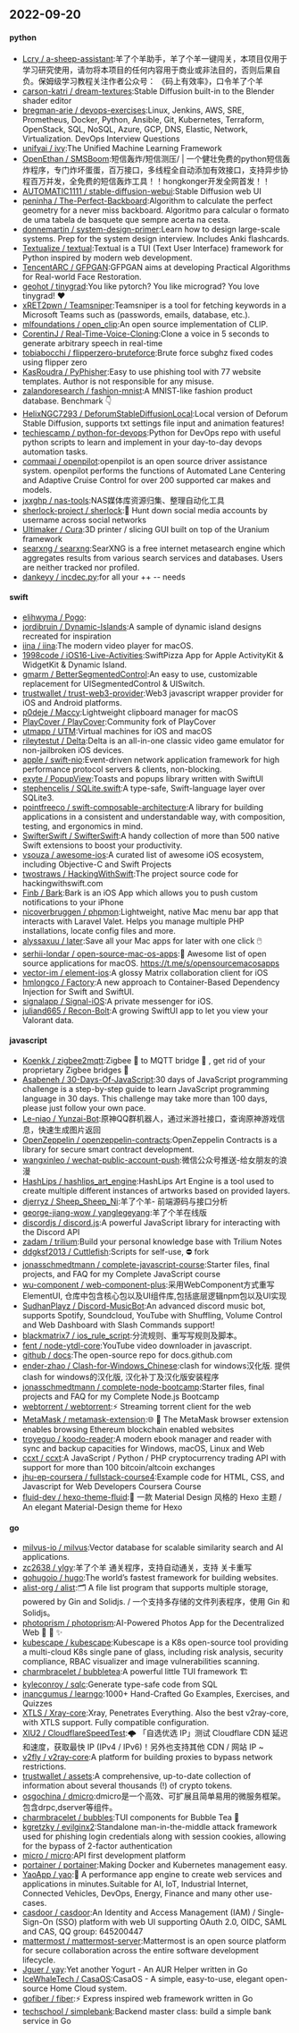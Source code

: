 ## 2022-09-20

#### python
* [Lcry / a-sheep-assistant](https://github.com/Lcry/a-sheep-assistant):羊了个羊助手，羊了个羊一键闯关，本项目仅用于学习研究使用，请勿将本项目的任何内容用于商业或非法目的，否则后果自负。保姆级学习教程关注作者公众号： 《码上有效率》，口令羊了个羊
* [carson-katri / dream-textures](https://github.com/carson-katri/dream-textures):Stable Diffusion built-in to the Blender shader editor
* [bregman-arie / devops-exercises](https://github.com/bregman-arie/devops-exercises):Linux, Jenkins, AWS, SRE, Prometheus, Docker, Python, Ansible, Git, Kubernetes, Terraform, OpenStack, SQL, NoSQL, Azure, GCP, DNS, Elastic, Network, Virtualization. DevOps Interview Questions
* [unifyai / ivy](https://github.com/unifyai/ivy):The Unified Machine Learning Framework
* [OpenEthan / SMSBoom](https://github.com/OpenEthan/SMSBoom):短信轰炸/短信测压/ | 一个健壮免费的python短信轰炸程序，专门炸坏蛋蛋，百万接口，多线程全自动添加有效接口，支持异步协程百万并发，全免费的短信轰炸工具！！hongkonger开发全网首发！！
* [AUTOMATIC1111 / stable-diffusion-webui](https://github.com/AUTOMATIC1111/stable-diffusion-webui):Stable Diffusion web UI
* [peninha / The-Perfect-Backboard](https://github.com/peninha/The-Perfect-Backboard):Algorithm to calculate the perfect geometry for a never miss backboard. Algoritmo para calcular o formato de uma tabela de basquete que sempre acerta na cesta.
* [donnemartin / system-design-primer](https://github.com/donnemartin/system-design-primer):Learn how to design large-scale systems. Prep for the system design interview. Includes Anki flashcards.
* [Textualize / textual](https://github.com/Textualize/textual):Textual is a TUI (Text User Interface) framework for Python inspired by modern web development.
* [TencentARC / GFPGAN](https://github.com/TencentARC/GFPGAN):GFPGAN aims at developing Practical Algorithms for Real-world Face Restoration.
* [geohot / tinygrad](https://github.com/geohot/tinygrad):You like pytorch? You like micrograd? You love tinygrad!
❤️
* [xRET2pwn / Teamsniper](https://github.com/xRET2pwn/Teamsniper):Teamsniper is a tool for fetching keywords in a Microsoft Teams such as (passwords, emails, database, etc.).
* [mlfoundations / open_clip](https://github.com/mlfoundations/open_clip):An open source implementation of CLIP.
* [CorentinJ / Real-Time-Voice-Cloning](https://github.com/CorentinJ/Real-Time-Voice-Cloning):Clone a voice in 5 seconds to generate arbitrary speech in real-time
* [tobiabocchi / flipperzero-bruteforce](https://github.com/tobiabocchi/flipperzero-bruteforce):Brute force subghz fixed codes using flipper zero
* [KasRoudra / PyPhisher](https://github.com/KasRoudra/PyPhisher):Easy to use phishing tool with 77 website templates. Author is not responsible for any misuse.
* [zalandoresearch / fashion-mnist](https://github.com/zalandoresearch/fashion-mnist):A MNIST-like fashion product database. Benchmark
👇
* [HelixNGC7293 / DeforumStableDiffusionLocal](https://github.com/HelixNGC7293/DeforumStableDiffusionLocal):Local version of Deforum Stable Diffusion, supports txt settings file input and animation features!
* [techiescamp / python-for-devops](https://github.com/techiescamp/python-for-devops):Python for DevOps repo with useful python scripts to learn and implement in your day-to-day devops automation tasks.
* [commaai / openpilot](https://github.com/commaai/openpilot):openpilot is an open source driver assistance system. openpilot performs the functions of Automated Lane Centering and Adaptive Cruise Control for over 200 supported car makes and models.
* [jxxghp / nas-tools](https://github.com/jxxghp/nas-tools):NAS媒体库资源归集、整理自动化工具
* [sherlock-project / sherlock](https://github.com/sherlock-project/sherlock):🔎
Hunt down social media accounts by username across social networks
* [Ultimaker / Cura](https://github.com/Ultimaker/Cura):3D printer / slicing GUI built on top of the Uranium framework
* [searxng / searxng](https://github.com/searxng/searxng):SearXNG is a free internet metasearch engine which aggregates results from various search services and databases. Users are neither tracked nor profiled.
* [dankeyy / incdec.py](https://github.com/dankeyy/incdec.py):for all your ++ -- needs

#### swift
* [elihwyma / Pogo](https://github.com/elihwyma/Pogo):
* [jordibruin / Dynamic-Islands](https://github.com/jordibruin/Dynamic-Islands):A sample of dynamic island designs recreated for inspiration
* [iina / iina](https://github.com/iina/iina):The modern video player for macOS.
* [1998code / iOS16-Live-Activities](https://github.com/1998code/iOS16-Live-Activities):SwiftPizza App for Apple ActivityKit & WidgetKit & Dynamic Island.
* [gmarm / BetterSegmentedControl](https://github.com/gmarm/BetterSegmentedControl):An easy to use, customizable replacement for UISegmentedControl & UISwitch.
* [trustwallet / trust-web3-provider](https://github.com/trustwallet/trust-web3-provider):Web3 javascript wrapper provider for iOS and Android platforms.
* [p0deje / Maccy](https://github.com/p0deje/Maccy):Lightweight clipboard manager for macOS
* [PlayCover / PlayCover](https://github.com/PlayCover/PlayCover):Community fork of PlayCover
* [utmapp / UTM](https://github.com/utmapp/UTM):Virtual machines for iOS and macOS
* [rileytestut / Delta](https://github.com/rileytestut/Delta):Delta is an all-in-one classic video game emulator for non-jailbroken iOS devices.
* [apple / swift-nio](https://github.com/apple/swift-nio):Event-driven network application framework for high performance protocol servers & clients, non-blocking.
* [exyte / PopupView](https://github.com/exyte/PopupView):Toasts and popups library written with SwiftUI
* [stephencelis / SQLite.swift](https://github.com/stephencelis/SQLite.swift):A type-safe, Swift-language layer over SQLite3.
* [pointfreeco / swift-composable-architecture](https://github.com/pointfreeco/swift-composable-architecture):A library for building applications in a consistent and understandable way, with composition, testing, and ergonomics in mind.
* [SwifterSwift / SwifterSwift](https://github.com/SwifterSwift/SwifterSwift):A handy collection of more than 500 native Swift extensions to boost your productivity.
* [vsouza / awesome-ios](https://github.com/vsouza/awesome-ios):A curated list of awesome iOS ecosystem, including Objective-C and Swift Projects
* [twostraws / HackingWithSwift](https://github.com/twostraws/HackingWithSwift):The project source code for hackingwithswift.com
* [Finb / Bark](https://github.com/Finb/Bark):Bark is an iOS App which allows you to push custom notifications to your iPhone
* [nicoverbruggen / phpmon](https://github.com/nicoverbruggen/phpmon):Lightweight, native Mac menu bar app that interacts with Laravel Valet. Helps you manage multiple PHP installations, locate config files and more.
* [alyssaxuu / later](https://github.com/alyssaxuu/later):Save all your Mac apps for later with one click
🖱️
* [serhii-londar / open-source-mac-os-apps](https://github.com/serhii-londar/open-source-mac-os-apps):🚀
Awesome list of open source applications for macOS. https://t.me/s/opensourcemacosapps
* [vector-im / element-ios](https://github.com/vector-im/element-ios):A glossy Matrix collaboration client for iOS
* [hmlongco / Factory](https://github.com/hmlongco/Factory):A new approach to Container-Based Dependency Injection for Swift and SwiftUI.
* [signalapp / Signal-iOS](https://github.com/signalapp/Signal-iOS):A private messenger for iOS.
* [juliand665 / Recon-Bolt](https://github.com/juliand665/Recon-Bolt):A growing SwiftUI app to let you view your Valorant data.

#### javascript
* [Koenkk / zigbee2mqtt](https://github.com/Koenkk/zigbee2mqtt):Zigbee
🐝
to MQTT bridge
🌉
, get rid of your proprietary Zigbee bridges
🔨
* [Asabeneh / 30-Days-Of-JavaScript](https://github.com/Asabeneh/30-Days-Of-JavaScript):30 days of JavaScript programming challenge is a step-by-step guide to learn JavaScript programming language in 30 days. This challenge may take more than 100 days, please just follow your own pace.
* [Le-niao / Yunzai-Bot](https://github.com/Le-niao/Yunzai-Bot):原神QQ群机器人，通过米游社接口，查询原神游戏信息，快速生成图片返回
* [OpenZeppelin / openzeppelin-contracts](https://github.com/OpenZeppelin/openzeppelin-contracts):OpenZeppelin Contracts is a library for secure smart contract development.
* [wangxinleo / wechat-public-account-push](https://github.com/wangxinleo/wechat-public-account-push):微信公众号推送-给女朋友的浪漫
* [HashLips / hashlips_art_engine](https://github.com/HashLips/hashlips_art_engine):HashLips Art Engine is a tool used to create multiple different instances of artworks based on provided layers.
* [djerryz / Sheep_Sheep_Ni](https://github.com/djerryz/Sheep_Sheep_Ni):羊了个羊- 前端源码与接口分析
* [george-jiang-wow / yanglegeyang](https://github.com/george-jiang-wow/yanglegeyang):羊了个羊在线版
* [discordjs / discord.js](https://github.com/discordjs/discord.js):A powerful JavaScript library for interacting with the Discord API
* [zadam / trilium](https://github.com/zadam/trilium):Build your personal knowledge base with Trilium Notes
* [ddgksf2013 / Cuttlefish](https://github.com/ddgksf2013/Cuttlefish):Scripts for self-use,
⛔️
fork
* [jonasschmedtmann / complete-javascript-course](https://github.com/jonasschmedtmann/complete-javascript-course):Starter files, final projects, and FAQ for my Complete JavaScript course
* [wu-component / web-component-plus](https://github.com/wu-component/web-component-plus):采用WebComponent方式重写ElementUI, 仓库中包含核心包以及UI组件库,包括底层逻辑npm包以及UI实现
* [SudhanPlayz / Discord-MusicBot](https://github.com/SudhanPlayz/Discord-MusicBot):An advanced discord music bot, supports Spotify, Soundcloud, YouTube with Shuffling, Volume Control and Web Dashboard with Slash Commands support!
* [blackmatrix7 / ios_rule_script](https://github.com/blackmatrix7/ios_rule_script):分流规则、重写写规则及脚本。
* [fent / node-ytdl-core](https://github.com/fent/node-ytdl-core):YouTube video downloader in javascript.
* [github / docs](https://github.com/github/docs):The open-source repo for docs.github.com
* [ender-zhao / Clash-for-Windows_Chinese](https://github.com/ender-zhao/Clash-for-Windows_Chinese):clash for windows汉化版. 提供clash for windows的汉化版, 汉化补丁及汉化版安装程序
* [jonasschmedtmann / complete-node-bootcamp](https://github.com/jonasschmedtmann/complete-node-bootcamp):Starter files, final projects and FAQ for my Complete Node.js Bootcamp
* [webtorrent / webtorrent](https://github.com/webtorrent/webtorrent):⚡️
Streaming torrent client for the web
* [MetaMask / metamask-extension](https://github.com/MetaMask/metamask-extension):🌐
🔌
The MetaMask browser extension enables browsing Ethereum blockchain enabled websites
* [troyeguo / koodo-reader](https://github.com/troyeguo/koodo-reader):A modern ebook manager and reader with sync and backup capacities for Windows, macOS, Linux and Web
* [ccxt / ccxt](https://github.com/ccxt/ccxt):A JavaScript / Python / PHP cryptocurrency trading API with support for more than 100 bitcoin/altcoin exchanges
* [jhu-ep-coursera / fullstack-course4](https://github.com/jhu-ep-coursera/fullstack-course4):Example code for HTML, CSS, and Javascript for Web Developers Coursera Course
* [fluid-dev / hexo-theme-fluid](https://github.com/fluid-dev/hexo-theme-fluid):🌊
一款 Material Design 风格的 Hexo 主题 / An elegant Material-Design theme for Hexo

#### go
* [milvus-io / milvus](https://github.com/milvus-io/milvus):Vector database for scalable similarity search and AI applications.
* [zc2638 / ylgy](https://github.com/zc2638/ylgy):羊了个羊 通关程序，支持自动通关，支持 关卡重写
* [gohugoio / hugo](https://github.com/gohugoio/hugo):The world’s fastest framework for building websites.
* [alist-org / alist](https://github.com/alist-org/alist):🗂️
A file list program that supports multiple storage, powered by Gin and Solidjs. / 一个支持多存储的文件列表程序，使用 Gin 和 Solidjs。
* [photoprism / photoprism](https://github.com/photoprism/photoprism):AI-Powered Photos App for the Decentralized Web
🌈
💎
✨
* [kubescape / kubescape](https://github.com/kubescape/kubescape):Kubescape is a K8s open-source tool providing a multi-cloud K8s single pane of glass, including risk analysis, security compliance, RBAC visualizer and image vulnerabilities scanning.
* [charmbracelet / bubbletea](https://github.com/charmbracelet/bubbletea):A powerful little TUI framework
🏗
* [kyleconroy / sqlc](https://github.com/kyleconroy/sqlc):Generate type-safe code from SQL
* [inancgumus / learngo](https://github.com/inancgumus/learngo):1000+ Hand-Crafted Go Examples, Exercises, and Quizzes
* [XTLS / Xray-core](https://github.com/XTLS/Xray-core):Xray, Penetrates Everything. Also the best v2ray-core, with XTLS support. Fully compatible configuration.
* [XIU2 / CloudflareSpeedTest](https://github.com/XIU2/CloudflareSpeedTest):🌩
「自选优选 IP」测试 Cloudflare CDN 延迟和速度，获取最快 IP (IPv4 / IPv6)！另外也支持其他 CDN / 网站 IP ~
* [v2fly / v2ray-core](https://github.com/v2fly/v2ray-core):A platform for building proxies to bypass network restrictions.
* [trustwallet / assets](https://github.com/trustwallet/assets):A comprehensive, up-to-date collection of information about several thousands (!) of crypto tokens.
* [osgochina / dmicro](https://github.com/osgochina/dmicro):dmicro是一个高效、可扩展且简单易用的微服务框架。包含drpc,dserver等组件。
* [charmbracelet / bubbles](https://github.com/charmbracelet/bubbles):TUI components for Bubble Tea 🫧
* [kgretzky / evilginx2](https://github.com/kgretzky/evilginx2):Standalone man-in-the-middle attack framework used for phishing login credentials along with session cookies, allowing for the bypass of 2-factor authentication
* [micro / micro](https://github.com/micro/micro):API first development platform
* [portainer / portainer](https://github.com/portainer/portainer):Making Docker and Kubernetes management easy.
* [YaoApp / yao](https://github.com/YaoApp/yao):🚀
A performance app engine to create web services and applications in minutes.Suitable for AI, IoT, Industrial Internet, Connected Vehicles, DevOps, Energy, Finance and many other use-cases.
* [casdoor / casdoor](https://github.com/casdoor/casdoor):An Identity and Access Management (IAM) / Single-Sign-On (SSO) platform with web UI supporting OAuth 2.0, OIDC, SAML and CAS, QQ group: 645200447
* [mattermost / mattermost-server](https://github.com/mattermost/mattermost-server):Mattermost is an open source platform for secure collaboration across the entire software development lifecycle.
* [Jguer / yay](https://github.com/Jguer/yay):Yet another Yogurt - An AUR Helper written in Go
* [IceWhaleTech / CasaOS](https://github.com/IceWhaleTech/CasaOS):CasaOS - A simple, easy-to-use, elegant open-source Home Cloud system.
* [gofiber / fiber](https://github.com/gofiber/fiber):⚡️
Express inspired web framework written in Go
* [techschool / simplebank](https://github.com/techschool/simplebank):Backend master class: build a simple bank service in Go
